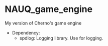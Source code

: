 # NAUQ_game_engine
My version of Cherno's game engine

- Dependency:
    + spdlog: Logging library. Use for logging.
